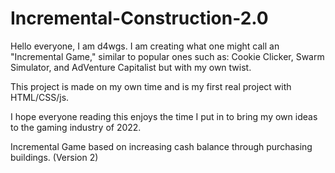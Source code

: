 # Incremental-Construction-2.0

Hello everyone, I am d4wgs.
I am creating what one might call an "Incremental Game," similar to popular ones such as: Cookie Clicker, Swarm Simulator, and AdVenture Capitalist but with my own twist.

This project is made on my own time and is my first real project with HTML/CSS/js.

I hope everyone reading this enjoys the time I put in to bring my own ideas to the gaming industry of 2022.


Incremental Game based on increasing cash balance through purchasing buildings. (Version 2)

